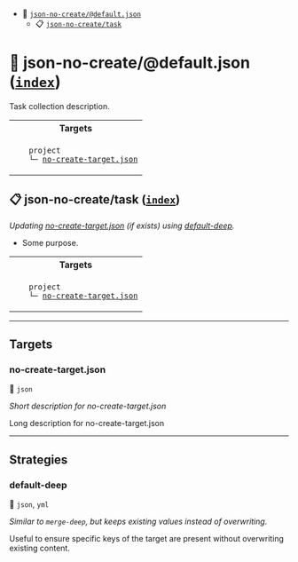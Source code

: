 - <a name="mock-plugin-task-idx-ref-json-no-createdefaultjson">:open_file_folder:</a> <a href="#mock-plugin-task-ref-json-no-createdefaultjson">`json-no-create/@default.json`</a>
  - <a name="mock-plugin-task-idx-ref-json-no-createtask">:clipboard:</a> <a href="#mock-plugin-task-ref-json-no-createtask">`json-no-create/task`</a>

# :open_file_folder: <a name="mock-plugin-task-ref-json-no-createdefaultjson">json-no-create/@default.json</a> (<a href="#mock-plugin-task-idx-ref-json-no-createdefaultjson">`index`</a>)

Task collection description.

<table>
  <tbody>
    <tr>
      <th>Targets</th>
    </tr>
    <tr>
      <td align="left" valign="top">
        <ul>
<code>project</code><br/>
<code>└─&nbsp;<a href="#mock-plugin-target-ref-no-create-targetjson">no-create-target.json</a></code><br/>
        </ul>
      </td>
    </tr>
  </tbody>
</table>

## :clipboard: <a name="mock-plugin-task-ref-json-no-createtask">json-no-create/task</a> (<a href="#mock-plugin-task-idx-ref-json-no-createtask">`index`</a>)

_Updating <a href="#mock-plugin-target-ref-no-create-targetjson">no-create-target.json</a> (if exists) using <a href="#mock-plugin-strat-ref-default-deep">default-deep</a>._

- Some purpose.

<table>
  <tbody>
    <tr>
      <th>Targets</th>
    </tr>
    <tr>
      <td align="left" valign="top">
        <ul>
<code>project</code><br/>
<code>└─&nbsp;<a href="#mock-plugin-target-ref-no-create-targetjson">no-create-target.json</a></code><br/>
        </ul>
      </td>
    </tr>
  </tbody>
</table>

------

## Targets

### <a name="mock-plugin-target-ref-no-create-targetjson">no-create-target.json</a>  

:small_blue_diamond: `json`

*Short description for no-create-target.json*

Long description for no-create-target.json

------

## Strategies

### <a name="mock-plugin-strat-ref-default-deep">default-deep</a>  

:small_blue_diamond: `json`, `yml`

*Similar to `merge-deep`, but keeps existing values instead of overwriting.*

Useful to ensure specific keys of the target are present without overwriting existing content.

